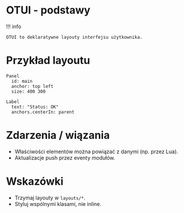 ﻿# OTUI - podstawy
!!! info

    OTUI to deklaratywne layouty interfejsu użytkownika.
# Przykład layoutu
```otui
Panel
  id: main
  anchor: top left
  size: 400 300

Label
  text: "Status: OK"
  anchors.centerIn: parent

```
# Zdarzenia / wiązania
- Właściwości elementów można powiązać z danymi (np. przez Lua).
- Aktualizacje push przez eventy modułów.
# Wskazówki
- Trzymaj layouty w `layouts/*`.
- Styluj wspólnymi klasami, nie inline.

